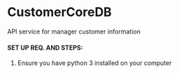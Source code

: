 # CustomerCoreDB
API service for manager customer information 



#### SET UP REQ. AND STEPS:

1. Ensure you have python 3 installed on your computer
